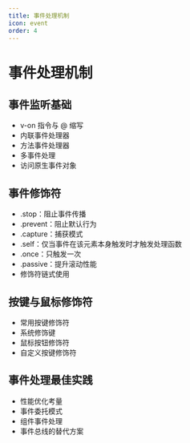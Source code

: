 ```yaml
---
title: 事件处理机制
icon: event
order: 4
---
```


# 事件处理机制

## 事件监听基础
- v-on 指令与 @ 缩写
- 内联事件处理器
- 方法事件处理器
- 多事件处理
- 访问原生事件对象

## 事件修饰符
- .stop：阻止事件传播
- .prevent：阻止默认行为
- .capture：捕获模式
- .self：仅当事件在该元素本身触发时才触发处理函数
- .once：只触发一次
- .passive：提升滚动性能
- 修饰符链式使用

## 按键与鼠标修饰符
- 常用按键修饰符
- 系统修饰键
- 鼠标按钮修饰符
- 自定义按键修饰符

## 事件处理最佳实践
- 性能优化考量
- 事件委托模式
- 组件事件处理
- 事件总线的替代方案
